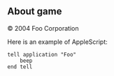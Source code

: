 ## About game

<div class="footer">
        &copy; 2004 Foo Corporation
    </div>

<p>Here is an example of AppleScript:</p>

<pre><code>tell application "Foo"
    beep
end tell
</code></pre>